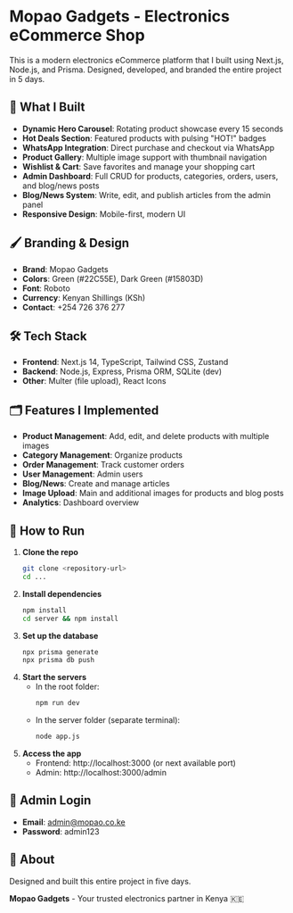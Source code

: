 # Mopao Gadgets - Electronics eCommerce Shop

This is a modern electronics eCommerce platform that I built using Next.js, Node.js, and Prisma. Designed, developed, and branded the entire project in 5 days.

## 🚀 What I Built

- **Dynamic Hero Carousel**: Rotating product showcase every 15 seconds
- **Hot Deals Section**: Featured products with pulsing "HOT!" badges
- **WhatsApp Integration**: Direct purchase and checkout via WhatsApp
- **Product Gallery**: Multiple image support with thumbnail navigation
- **Wishlist & Cart**: Save favorites and manage your shopping cart
- **Admin Dashboard**: Full CRUD for products, categories, orders, users, and blog/news posts
- **Blog/News System**: Write, edit, and publish articles from the admin panel
- **Responsive Design**: Mobile-first, modern UI

## 🖌️ Branding & Design

- **Brand**: Mopao Gadgets
- **Colors**: Green (#22C55E), Dark Green (#15803D)
- **Font**: Roboto
- **Currency**: Kenyan Shillings (KSh)
- **Contact**: +254 726 376 277

## 🛠️ Tech Stack

- **Frontend**: Next.js 14, TypeScript, Tailwind CSS, Zustand
- **Backend**: Node.js, Express, Prisma ORM, SQLite (dev)
- **Other**: Multer (file upload), React Icons

## 🗂️ Features I Implemented

- **Product Management**: Add, edit, and delete products with multiple images
- **Category Management**: Organize products
- **Order Management**: Track customer orders
- **User Management**: Admin users
- **Blog/News**: Create and manage articles
- **Image Upload**: Main and additional images for products and blog posts
- **Analytics**: Dashboard overview

## 📝 How to Run

1. **Clone the repo**
   ```bash
   git clone <repository-url>
   cd ...
   ```
2. **Install dependencies**
   ```bash
   npm install
   cd server && npm install
   ```
3. **Set up the database**
   ```bash
   npx prisma generate
   npx prisma db push
   ```
4. **Start the servers**
   - In the root folder:
     ```bash
     npm run dev
     ```
   - In the server folder (separate terminal):
     ```bash
     node app.js
     ```
5. **Access the app**
   - Frontend: http://localhost:3000 (or next available port)
   - Admin: http://localhost:3000/admin

## 👤 Admin Login
- **Email**: admin@mopao.co.ke
- **Password**: admin123

## 📄 About

Designed and built this entire project in five days. 

**Mopao Gadgets** - Your trusted electronics partner in Kenya 🇰🇪

